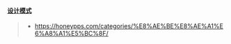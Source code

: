 #### [设计模式](https://www.huaweicloud.com/articles/12631875.html) ###
>+ https://honeypps.com/categories/%E8%AE%BE%E8%AE%A1%E6%A8%A1%E5%BC%8F/
